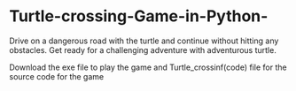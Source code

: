 # Turtle-crossing-Game-in-Python-
Drive on a dangerous road with the turtle and continue without hitting any obstacles. Get ready for a challenging adventure with adventurous turtle.


Download the exe file to play the game and Turtle_crossinf(code) file for the source code for the game 
